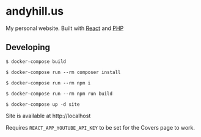 # andyhill.us

My personal website. Built with [React](https://reactjs.org/) and [PHP](https://www.php.net/)

## Developing

```
$ docker-compose build

$ docker-compose run --rm composer install

$ docker-compose run --rm npm i

$ docker-compose run --rm npm run build

$ docker-compose up -d site
```

Site is available at http://localhost

Requires `REACT_APP_YOUTUBE_API_KEY` to be set for the Covers page to work.
